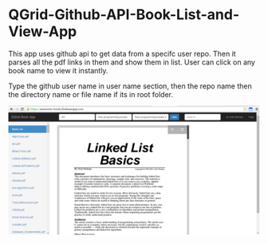 # QGrid-Github-API-Book-List-and-View-App
This app uses github api to get data from a specifc user repo. Then it parses all the pdf links in them and show them in list. User can click on any book name to view it instantly.


Type the github user name in user name section, then the repo name then the directory name or file name if its in root folder.

![alt text](screenshots/screenshot.png "screenshot")
